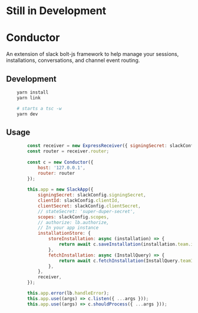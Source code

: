 # Still in Development

# Conductor

An extension of slack bolt-js framework to help manage your sessions, installations, conversations, and channel event routing.

## Development

```bash
    yarn install
    yarn link

    # starts a tsc -w
    yarn dev

```

## Usage

```javascript        
        const receiver = new ExpressReceiver({ signingSecret: slackConfig.signingSecret });
        const router = receiver.router;
        
        const c = new Conductor({
            host: '127.0.0.1',
            router: router
        });
        
        this.app = new SlackApp({
            signingSecret: slackConfig.signingSecret,
            clientId: slackConfig.clientId,
            clientSecret: slackConfig.clientSecret,
            // stateSecret: 'super-duper-secret',
            scopes: slackConfig.scopes,
            // authorize: lb.authorize,
            // In your app instance
            installationStore: {
                storeInstallation: async (installation) => {
                    return await c.saveInstallation(installation.team.id, installation);
                },
                fetchInstallation: async (InstallQuery) => {
                    return await c.fetchInstallation(InstallQuery.teamId);
                },
            },
            receiver,
        });

        this.app.error(lb.handleError);
        this.app.use((args) => c.listen({ ...args }));
        this.app.use((args) => c.shouldProcess({ ...args }));
```
